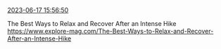 [2023-06-17 15:56:50](https://mstdn.social/@hill_wanderer/110560373035615669)

The Best Ways to Relax and Recover After an Intense Hike <a href="https://www.explore-mag.com/The-Best-Ways-to-Relax-and-Recover-After-an-Intense-Hike" target="_blank" rel="nofollow noopener noreferrer" translate="no">https://www.explore-mag.com/The-Best-Ways-to-Relax-and-Recover-After-an-Intense-Hike</a>
